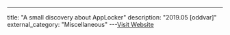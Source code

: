 ---
title: "A small discovery about AppLocker"
description: "2019.05 [oddvar]"
external_category: "Miscellaneous"
---[Visit Website](https://oddvar.moe/2019/05/29/a-small-discovery-about-applocker/)

